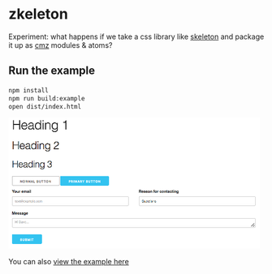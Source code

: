 # zkeleton

Experiment: what happens if we take a css library like [skeleton](https://github.com/dhg/Skeleton/) and package it up as [cmz](http://github.com/joshwnj/cmz) modules & atoms?

## Run the example

```
npm install
npm run build:example
open dist/index.html
```

![](https://github.com/joshwnj/zkeleton/blob/master/example.png)

You can also [view the example here](https://joshwnj.github.io/zkeleton/)
